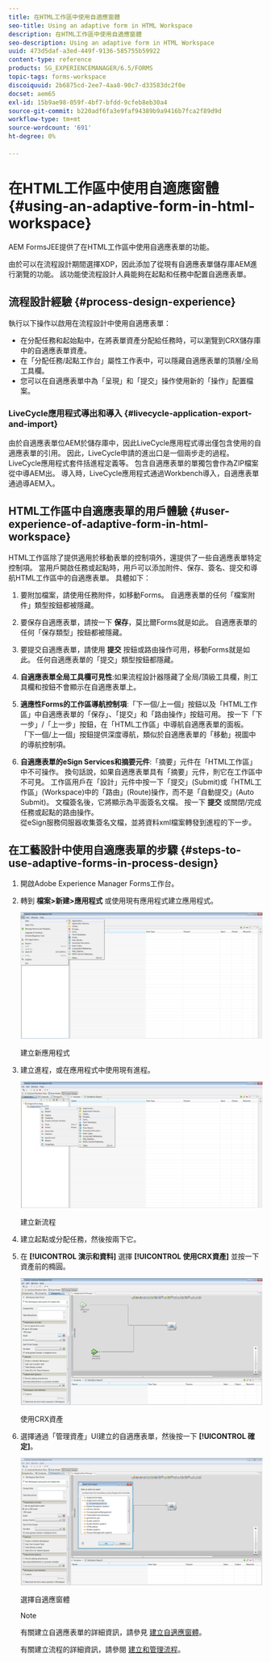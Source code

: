 ```yaml
---
title: 在HTML工作區中使用自適應窗體
seo-title: Using an adaptive form in HTML Workspace
description: 在HTML工作區中使用自適應窗體
seo-description: Using an adaptive form in HTML Workspace
uuid: 473d5daf-a3ed-449f-9136-585755b59922
content-type: reference
products: SG_EXPERIENCEMANAGER/6.5/FORMS
topic-tags: forms-workspace
discoiquuid: 2b6875cd-2ee7-4aa8-90c7-d33583dc2f0e
docset: aem65
exl-id: 15b9ae98-059f-4bf7-bfdd-9cfeb8eb30a4
source-git-commit: b220adf6fa3e9faf94389b9a9416b7fca2f89d9d
workflow-type: tm+mt
source-wordcount: '691'
ht-degree: 0%

---
```


# 在HTML工作區中使用自適應窗體{#using-an-adaptive-form-in-html-workspace}

AEM FormsJEE提供了在HTML工作區中使用自適應表單的功能。

由於可以在流程設計期間選擇XDP，因此添加了從現有自適應表單儲存庫AEM進行瀏覽的功能。 該功能使流程設計人員能夠在起點和任務中配置自適應表單。

## 流程設計經驗 {#process-design-experience}

執行以下操作以啟用在流程設計中使用自適應表單：

* 在分配任務和起始點中，在將表單資產分配給任務時，可以瀏覽到CRX儲存庫中的自適應表單資產。
* 在「分配任務/起點工作台」屬性工作表中，可以隱藏自適應表單的頂層/全局工具欄。
* 您可以在自適應表單中為「呈現」和「提交」操作使用新的「操作」配置檔案。

### LiveCycle應用程式導出和導入 {#livecycle-application-export-and-import}

由於自適應表單位AEM於儲存庫中，因此LiveCycle應用程式導出僅包含使用的自適應表單的引用。 因此，LiveCycle申請的進出口是一個兩步走的過程。 LiveCycle應用程式套件括進程定義等。 包含自適應表單的單獨包會作為ZIP檔案從中導AEM出。 導入時，LiveCycle應用程式通過Workbench導入，自適應表單通過導AEM入。

## HTML工作區中自適應表單的用戶體驗 {#user-experience-of-adaptive-form-in-html-workspace}

HTML工作區除了提供適用於移動表單的控制項外，還提供了一些自適應表單特定控制項。 當用戶開啟任務或起點時，用戶可以添加附件、保存、簽名、提交和導航HTML工作區中的自適應表單。 具體如下：

1. 要附加檔案，請使用任務附件，如移動Forms。 自適應表單的任何「檔案附件」類型按鈕都被隱藏。

1. 要保存自適應表單，請按一下 **保存**，莫比爾Forms就是如此。 自適應表單的任何「保存類型」按鈕都被隱藏。

1. 要提交自適應表單，請使用 **提交** 按鈕或路由操作可用，移動Forms就是如此。 任何自適應表單的「提交」類型按鈕都隱藏。

1. **自適應表單全局工具欄可見性**:如果流程設計器隱藏了全局/頂級工具欄，則工具欄和按鈕不會顯示在自適應表單上。

1. **適應性Forms的工作區導航控制項**:「下一個/上一個」按鈕以及「HTML工作區」中自適應表單的「保存」、「提交」和「路由操作」按鈕可用。 按一下「下一步」/「上一步」按鈕，在「HTML工作區」中導航自適應表單的面板。 「下一個/上一個」按鈕提供深度導航，類似於自適應表單的「移動」視圖中的導航控制項。

1. **自適應表單的eSign Services和摘要元件**:「摘要」元件在「HTML工作區」中不可操作。 換句話說，如果自適應表單具有「摘要」元件，則它在工作區中不可見。 工作區用戶在「設計」元件中按一下「提交」(Submit)或「HTML工作區」(Workspace)中的「路由」(Route)操作，而不是「自動提交」(Auto Submit)。 文檔簽名後，它將顯示為平面簽名文檔。 按一下 **提交** 或關閉/完成任務或起點的路由操作。\
   從eSign服務伺服器收集簽名文檔，並將資料xml檔案轉發到進程的下一步。

## 在工藝設計中使用自適應表單的步驟 {#steps-to-use-adaptive-forms-in-process-design}

1. 開啟Adobe Experience Manager Forms工作台。

1. 轉到 **檔案>新建>應用程式** 或使用現有應用程式建立應用程式。

   ![建立新應用程式](assets/create_new_appl.png)

   建立新應用程式

1. 建立進程，或在應用程式中使用現有進程。

   ![建立新流程](assets/create_new_process.png)

   建立新流程

1. 建立起點或分配任務，然後按兩下它。
1. 在 **[!UICONTROL 演示和資料]** 選擇 **[!UICONTROL 使用CRX資產]** 並按一下資產前的橢圓。

   ![使用CRX資產](assets/use_crx_asset.png)

   使用CRX資產

1. 選擇通過「管理資產」UI建立的自適應表單，然後按一下 **[!UICONTROL 確定]**。

   ![選擇自適應窗體](assets/selecting_form.png)

   選擇自適應窗體

   >[!NOTE]
   >
   >有關建立自適應表單的詳細資訊，請參見 [建立自適應窗體](../../forms/using/creating-adaptive-form.md)。
   >
   >
   >有關建立流程的詳細資訊，請參閱 [建立和管理流程](https://help.adobe.com/en_US/AEMForms/6.1/WorkbenchHelp/WS92d06802c76abadb-1cc35bda128261a20dd-7ff7.2.html)。
